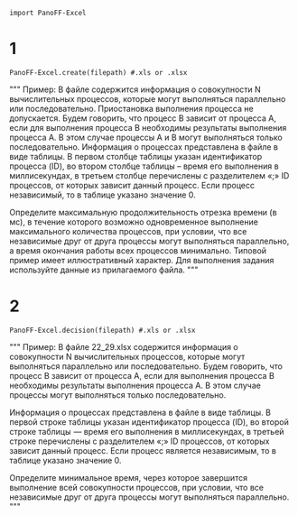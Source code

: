 ```
import PanoFF-Excel
```

# 1

```
PanoFF-Excel.create(filepath) #.xls or .xlsx
```

"""
Пример:
В файле содержится информация о совокупности N вычислительных процессов, которые могут выполняться параллельно или последовательно. Приостановка выполнения процесса не допускается. Будем говорить, что процесс B зависит от процесса A, если для выполнения процесса B необходимы результаты выполнения процесса A. В этом случае процессы A и B могут выполняться только последовательно. 
Информация о процессах представлена в файле в виде таблицы. В первом столбце таблицы указан идентификатор процесса (ID), во втором столбце таблицы – время его выполнения в миллисекундах, в третьем столбце перечислены с разделителем «;» ID процессов, от которых зависит данный процесс. Если процесс независимый, то в таблице указано значение 0. 

Определите максимальную продолжительность отрезка времени (в мс), в течение которого возможно одновременное выполнение максимального количества процессов, при условии, что все независимые друг от друга процессы могут выполняться параллельно, а время окончания работы всех процессов минимально.
Типовой пример имеет иллюстративный характер. Для выполнения задания используйте данные из прилагаемого файла.
"""


# 2

```
PanoFF-Excel.decision(filepath) #.xls or .xlsx
```

"""
Пример:
В файле 22_29.xlsx содержится информация о совокупности N вычислительных процессов, которые могут выполняться параллельно или последовательно. Будем говорить, что процесс B зависит от процесса A, если для выполнения процесса B необходимы результаты выполнения процесса A. В этом случае процессы могут выполняться только последовательно.

Информация о процессах представлена в файле в виде таблицы. В первой строке таблицы указан идентификатор процесса (ID), во второй строке таблицы  — время его выполнения в миллисекундах, в третьей строке перечислены с разделителем «;» ID процессов, от которых зависит данный процесс. Если процесс является независимым, то в таблице указано значение 0.

Определите минимальное время, через которое завершится выполнение всей совокупности процессов, при условии, что все независимые друг от друга процессы могут выполняться параллельно.
"""